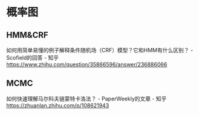 # 概率图

## HMM&CRF

如何用简单易懂的例子解释条件随机场（CRF）模型？它和HMM有什么区别？ - Scofield的回答 - 知乎 https://www.zhihu.com/question/35866596/answer/236886066

## MCMC

如何快速理解马尔科夫链蒙特卡洛法？ - PaperWeekly的文章 - 知乎 https://zhuanlan.zhihu.com/p/108621943

